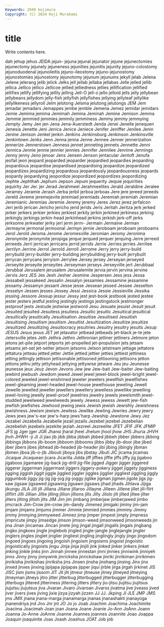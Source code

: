 ```yaml
---
Keywords: 2949 kojimura
Copyright: (C) 2024 Koji Murakami
---
```


# title

Write contents here.



dah jehup jehus JEIDA jejun-
jejuna jejunal jejunator jejune jejunectomies jejunectomy jejunely jejuneness jejunities jejunitis
jejunity jejuno-colostomy jejunoduodenal jejunoileitis jejuno-ileostomy jejuno-jejunostomy jejunostomies jejunostomy jejunotomy jejunum
jejunums jekyll jelab Jelena Jelene jelerang jelib jelick Jelks jell
jellab jellaba jellabas Jelle jelled jellib jellica Jellico jellico Jellicoe
jellied jelliedness jellies jellification jellified jellifies jellify jellifying jellily jelling
Jell-O jell-o jello jelloid jells jelly jellybean jellybeans jellydom jelly-fish
jellyfish jellyfishes jellying jellyleaf jellylike jellylikeness jellyroll Jelm jelotong Jelsma
jelutong jelutongs JEM Jem jemadar jemadars Jemappes jembe jemble Jemena
Jemez jemidar jemidars Jemie Jemima jemima Jemimah Jemina Jeminah Jemine
Jemison Jemma Jemmie jemmied jemmies jemmily jemminess Jemmy jemmy jemmying
Jempty Jemy Jen jen Jena Jena-Auerstedt Jenda Jenei Jenelle jenequen
Jenesia Jenette Jeni Jenica Jenice Jeniece Jenifer Jeniffer Jenilee Jenin
Jenine Jenison Jenkel jenkin Jenkins Jenkinsburg Jenkinson Jenkinsville Jenkintown Jenks
Jenn Jenna jenna Jenne Jennee Jenner jennerization jennerize Jennerstown Jenness
jennet jenneting jennets Jennette Jenni Jennica Jennie jennie jennier jennies
Jennifer Jennilee Jennine Jennings Jenny jenny Jeno jenoar Jens Jensen
Jenson jentacular Jentoft Jenufa jeofail jeon jeopard jeoparded jeoparder jeopardied
jeopardies jeoparding jeopardious jeopardise jeopardised jeopardising jeopardize jeopardized jeopardizes jeopardizing
jeopardous jeopardously jeopardousness jeopards jeopardy jeopardying jeopordize jeopordized jeopordizes jeopordizing
Jephte Jephthah Jephum Jepson Jepum jequerity Jequie jequirities jequirity Jer
Jer. jer Jerad Jerahmeel Jerahmeelites Jerald Jeraldine Jeralee Jeramey Jeramie
Jerash Jerba jerbil jerboa jerboas Jere jere jereed jereeds Jereld
Jereme jeremejevite jeremiad jeremiads Jeremiah jeremiah Jeremian Jeremianic Jeremias Jeremie
Jeremy jeremy Jeres Jerez jerez jerfalcon Jeri jerib jerican Jericho
jericho jerid jerids Jeris Jeritah Jeritza jerk jerked jerker jerkers
jerkier jerkies jerkiest jerkily jerkin jerkined jerkiness jerking jerkingly jerkings
jerkin-head jerkinhead jerkins jerkish jerk-off jerks jerksome jerkwater jerky jerl
jerm jerm- Jermain Jermaine Jerman Jermayne jermonal jermoonal Jermyn jernie
Jeroboam jeroboam jeroboams Jerol Jerold Jeroma Jerome Jeromesville Jeromian Jeromy
Jeronima Jeronymite jeronymite jeropiga jerque jerqued jerquer jerquing Jerre jerreed
jerreeds Jerri jerrican jerricans jerrid jerrids Jerrie Jerries jerries Jerrilee
Jerrilyn Jerrine Jerrol Jerrold Jerroll Jerrome Jerry jerry jerry-build jerrybuild
jerry-builder jerry-building jerrybuilding jerry-built jerrybuilt jerrycan jerrycans jerryism Jerrylee Jersey
jersey Jerseyan jerseyed Jerseyite jerseyite jerseyites Jerseyman jerseys Jerseyville jert
Jerubbaal Jerubbal Jerusalem jerusalem Jerusalemite jervia jervin jervina jervine Jervis
Jerz JES Jes Jesh Jesher Jesmine Jespersen Jess jess Jessa
Jessabell jessakeed Jessalin Jessalyn jessamies Jessamine jessamine jessamy Jessamyn jessant
Jesse jesse Jessean jessed Jessee Jesselton Jesselyn Jessen jesses Jessey
Jessi Jessica Jessie Jessieville Jessika jessing Jessore Jessup jessur Jessy
jest jest-book jestbook jested jestee jester jesters jestful jesting jestingly
jestings jestingstock jestmonger jestproof jests Jestude jestwise jestword Jesu Jesuate
jesuist Jesuit jesuit Jesuited jesuited Jesuitess jesuitess Jesuitic jesuitic Jesuitical
jesuitical Jesuitically jesuitically Jesuitisation Jesuitise Jesuitised Jesuitish Jesuitising Jesuitism jesuitism
Jesuitist Jesuitization Jesuitize jesuitize Jesuitized Jesuitizing Jesuitocracy jesuitries Jesuitry jesuitry
jesuits Jesup JESUS Jesus jesus JET jet jetavator jetbead jetbeads
jet-black je-te jete Jetersville jetes Jeth Jethra Jethro Jethronian jetliner
jetliners Jetmore jeton jetons jet-pile jetport jetports jet-propelled jet-propulsion jets
jetsam jetsams jet-set jet-setter jetsom jetsoms Jetson jetstream jettage jettatore
jettatura jetteau jetted jetter Jettie jettied jettier jetties jettiest jettiness
jetting jettingly jettison jettisonable jettisoned jettisoning jettisons jetton jettons jettru
jetty jettyhead jettying jettywise jetware Jeu jeu Jeunesse jeunesse jeux
Jeuz Jevon Jevons Jew jew Jew-bait Jew-baiter Jew-baiting jewbird jewbush
Jewdom jewed Jewel jewel jewel-block jewel-bright jewel-colored jeweled jewel-enshrined jeweler
jewelers jewelfish jewelfishes jewel-gleaming jewel-headed jewel-house jewelhouse jeweling Jewell Jewelle
jewelled jeweller jewellers jewellery jewelless jewellike jewelling jewel-loving jewelly jewel-proof
jewelries jewelry jewels jewelsmith jewel-studded jewelweed jewelweeds jewely Jewess jewess
Jewett jew-fish jewfish jewfishes Jewhood jewing jewis Jewish jewish Jewishly
Jewishness jewishness Jewism jewism Jewless Jewlike Jewling Jewries Jewry jewry
Jews jews jew's-ear jew's-harp jews'harp Jewship Jewstone Jewy Jez Jezabel
Jezabella Jezabelle jezail jezails Jezebel jezebel Jezebelian Jezebelish jezebels jezekite
jeziah Jezreel Jezreelite JFET JFIF JFK JFMIP JFS jg Jger
jger JGR Jhansi jharal jheel Jhelum jhool jhow JHS Jhuria
JHVH jhvh JHWH -ji JI Ji jiao jib jibb jibba
jibbah jibbed jibbeh jibber jibbers jibbing jibbings jibbons jib-boom jibboom
jibbooms jibbs jibby jib-door jibe jibed jiber jibers jibes jibhead
jib-headed jib-header jibi jibing jibingly jibman jibmen jiboa jib-o-jib Jibouti
jiboya jibs jibstay Jibuti JIC jicama jicamas Jicaque Jicaquean jicara
Jicarilla Jidda jiff jiffies jiffle jiffs jiffy jig jigaboo jigaboos
jigamaree jig-back jig-drill jig-file jigged Jigger jigger jiggered jiggerer jiggerman
jiggermast jiggers jiggery-pokery jigget jiggety jigginess jigging jiggish jiggit jiggle
jiggled jiggler jiggles jigglier jiggliest jiggling jiggly jiggumbob jiggy jig-jig
jig-jog jig-joggy jiglike jigman jigmen jigote jigs jig-saw jigsaw jigsawed
jigsawing jigsawn jigsaws jihad jihads Jihlava Jijiga jikungu JILA Jill
jill Jillana Jillane jillaroo Jillayne Jilleen Jillene jillet jill-flirt jillflirt
Jilli Jillian Jillie jilling jillion jillions jills Jilly Jilolo jilt
jilted jiltee jilter jilters jilting jiltish jilts JIM Jim jim
jimbang jimberjaw jimberjawed jimbo jimcrack Jim-Crow jim-crow jim-dandy Jimenez jimigaki
jiminy jim-jam jimjam jimjams jimjums jimmer Jimmie jimmied jimmies jimminy
Jimmy jimmy jimmying jimmyweed Jimnez jimp jimper jimpest jimply jimpness
jimpricute jimpy jimsedge jimson jimson-weed jimsonweed jimsonweeds jin jina Jinan
jincamas Jincan jinete jing jingal jingall jingalls jingals jingbang jingko
jingkoes jingle jinglebob jingled jingle-jangle jinglejangle jingler jinglers jingles jinglet
jinglier jingliest jingling jinglingly jingly jingo jingodom jingoed jingoes jingoing
jingoish jingoism jingoisms jingoist jingoistic jingoistically jingoists jingu Jinja jinja
jinjili jink jinked jinker jinkers jinket jinking jinkle jinks jinn
Jinnah jinnee jinnestan jinni jinnies jinniwink jinniyeh jinns Jinny jinny
jinnywink jinricksha jinrickshaw jinriki jinrikiman jinrikimen jinrikisha jinrikishas jinriksha jins
Jinsen jinsha jinshang jinsing Jinx jinx jinxed jinxes jinxing jipijapa
jipijapas jipper jiqui jirble jirga jirgah jirkinet JIS JISC jism
jisms jissom JIT Jit jiti jitneur jitneuse jitney jitneyed jitneying
jitneyman jitneys jitro jitter jitterbug jitterbugged jitterbugger jitterbugging jitterbugs jittered
jitteriness jittering jitters jittery jiu-jitsu jiujitsu jiujitsus jiujutsu jiujutsus jiva
Jivaran Jivaro Jivaroan Jivaros jivatma jive jiveass jived jiver jivers
jives jiving jixie jizya jizyah jizzen JJ JJ. Jkping Jl
JLE JMP JMS jms JMX jnana jnana-marga jnanamarga jnanas jnanashakti
jnanayoga jnanendriya jnd Jno Jnr jnt JO Jo jo Joab
Joachim Joachima Joachimite Joacima Joacimah Joan joan Joana Joane Joanie
Jo-Ann JoAnn Joann Joanna Jo-Anne JoAnne Joanne Joannes joannes Joannite
Joao Joappa Joaquin joaquinite Joas Joash Joashus JOAT Job job

